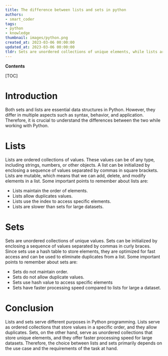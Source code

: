 ```yaml
---
title: The difference between lists and sets in python
authors:
- smart_coder
tags:
- python
- knowledge
thumbnail: images/python.png
created_at: 2023-03-06 00:00:00
updated_at: 2023-03-06 00:00:00
tldr: Sets are unordered collections of unique elements, while lists are ordered collections of objects that may contain duplicates.
---
```


**Contents**

[TOC]

# Introduction

Both sets and lists are essential data structures in Python. However, they differ in multiple aspects such as syntax, behavior, and application. Therefore, it is crucial to understand the differences between the two while working with Python.

# Lists

Lists are ordered collections of values. These values can be of any type, including strings, numbers, or other objects. A list can be initialized by enclosing a sequence of values separated by commas in square brackets. Lists are mutable, which means that we can add, delete, and modify elements in a list. Some important points to remember about lists are:

- Lists maintain the order of elements.
- Lists allow duplicates values.
- Lists use the index to access specific elements.
- Lists are slower than sets for large datasets.

# Sets

Sets are unordered collections of unique values. Sets can be initialized by enclosing a sequence of values separated by commas in curly braces. Since sets use a hash table to store elements, they are optimized for fast access and can be used to eliminate duplicates from a list. Some important points to remember about sets are:

- Sets do not maintain order.
- Sets do not allow duplicate values.
- Sets use hash value to access specific elements
- Sets have faster processing speed compared to lists for large a dataset.

# Conclusion

Lists and sets serve different purposes in Python programming. Lists serve as ordered collections that store values in a specific order, and they allow duplicates. Sets, on the other hand, serve as unordered collections that store unique elements, and they offer faster processing speed for large datasets. Therefore, the choice between lists and sets primarily depends on the use case and the requirements of the task at hand.
